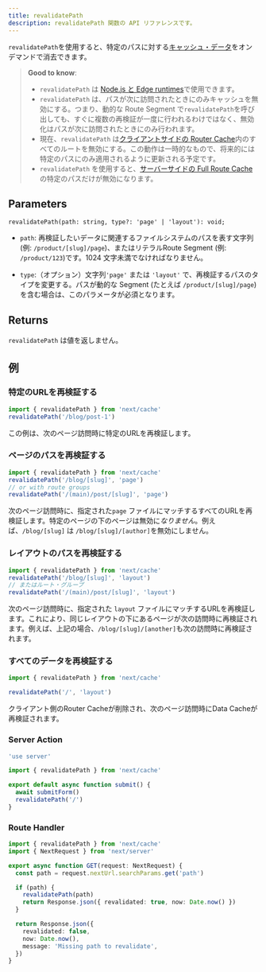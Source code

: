 ```yaml
---
title: revalidatePath
description: revalidatePath 関数の API リファレンスです。
---
```


`revalidatePath`を使用すると、特定のパスに対する[キャッシュ・データ](/docs/app-router/building-your-application/caching)をオンデマンドで消去できます。

> **Good to know**:
>
> - `revalidatePath` は [Node.js と Edge runtimes](/docs/app-router/building-your-application/rendering/edge-and-nodejs-runtimes)で使用できます。
> - `revalidatePath` は、パスが次に訪問されたときにのみキャッシュを無効にする。つまり、動的な Route Segment で`revalidatePath`を呼び出しても、すぐに複数の再検証が一度に行われるわけではなく、無効化はパスが次に訪問されたときにのみ行われます。
> - 現在、`revalidatePath` は[クライアントサイドの Router Cache](/docs/app-router/building-your-application/caching#router-cache)内のすべてのルートを無効にする。この動作は一時的なもので、将来的には特定のパスにのみ適用されるように更新される予定です。
> - `revalidatePath` を使用すると、[サーバーサイドの Full Route Cache](/docs/app-router/building-your-application/caching#full-route-cache)の特定のパスだけが無効になります。

## Parameters

```tsx
revalidatePath(path: string, type?: 'page' | 'layout'): void;
```

<!-- textlint-disable -->

- `path`: 再検証したいデータに関連するファイルシステムのパスを表す文字列 (例: `/product/[slug]/page`)、またはリテラルRoute Segment (例: `/product/123`)です。1024 文字未満でなければなりません。
<!-- textlint-enable -->
- `type`:（オプション）文字列`'page'` または `'layout'` で、再検証するパスのタイプを変更する。パスが動的な Segment (たとえば `/product/[slug]/page`) を含む場合は、このパラメータが必須となります。

## Returns

`revalidatePath` は値を返しません。

## 例

### 特定のURLを再検証する

```ts
import { revalidatePath } from 'next/cache'
revalidatePath('/blog/post-1')
```

この例は、次のページ訪問時に特定のURLを再検証します。

### ページのパスを再検証する

```ts
import { revalidatePath } from 'next/cache'
revalidatePath('/blog/[slug]', 'page')
// or with route groups
revalidatePath('/(main)/post/[slug]', 'page')
```

次のページ訪問時に、指定された`page` ファイルにマッチするすべてのURLを再検証します。特定のページの下のページは無効に*なりません*。例えば、`/blog/[slug]` は `/blog/[slug]/[author]`を無効にしません。

### レイアウトのパスを再検証する

```ts
import { revalidatePath } from 'next/cache'
revalidatePath('/blog/[slug]', 'layout')
// またはルート・グループ
revalidatePath('/(main)/post/[slug]', 'layout')
```

次のページ訪問時に、指定された `layout` ファイルにマッチするURLを再検証します。これにより、同じレイアウトの下にあるページが次の訪問時に再検証されます。例えば、上記の場合、`/blog/[slug]/[another]`も次の訪問時に再検証されます。

### すべてのデータを再検証する

```ts
import { revalidatePath } from 'next/cache'

revalidatePath('/', 'layout')
```

クライアント側のRouter Cacheが削除され、次のページ訪問時にData Cacheが再検証されます。

### Server Action

```ts title="app/actions.ts"
'use server'

import { revalidatePath } from 'next/cache'

export default async function submit() {
  await submitForm()
  revalidatePath('/')
}
```

### Route Handler

```ts title="app/api/revalidate/route.ts"
import { revalidatePath } from 'next/cache'
import { NextRequest } from 'next/server'

export async function GET(request: NextRequest) {
  const path = request.nextUrl.searchParams.get('path')

  if (path) {
    revalidatePath(path)
    return Response.json({ revalidated: true, now: Date.now() })
  }

  return Response.json({
    revalidated: false,
    now: Date.now(),
    message: 'Missing path to revalidate',
  })
}
```
